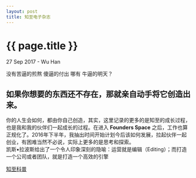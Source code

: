 ```yaml
---
layout: post
title: 知至电子杂志
---
```


{{ page.title }}
================

<p class="meta">27 Sep 2017 - Wu Han </p>

没有苦逼的煎熬
傻逼的付出
哪有
牛逼的明天？

如果你想要的东西还不存在，那就亲自动手将它创造出来。
-----------------------------------------------------

  你的人生会如何，都由你自己创造，其实，这里记录的更多的是知至的成长过程，也是我和我的伙伴们一起成长的过程。在进入 **Founders Space** 之后，工作也算正规化了。2016年下半年，我抽出时间开始计划今后该如何发展，拉起伙伴一起创业，有困难当然不必说，实际上更多的是思考和探索。
<br />
凯斯▪拉波斯给出了一个令人印象深刻的隐喻：运营就是编辑（Editing）；而打造一个公司或者团队，就是打造一个高效的引擎




[知至科普](http://www.zzcomm.com)

